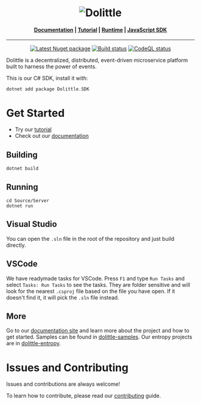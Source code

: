 <h1 align="center"><img src="https://raw.githubusercontent.com/dolittle/Runtime/master/Documentation/dolittle_negativ_horisontal_RGB.svg" alt="Dolittle"></h1>

<h4 align="center">
    <a href="https://dolittle.io">Documentation</a> |
    <a href="https://dolittle.io/docs/tutorials/getting_started/">Tutorial</a> |
    <a href="https://github.com/dolittle/Runtime">Runtime</a> |
    <a href="https://github.com/dolittle/JavaScript.SDK">JavaScript SDK</a>
</h4>

---

<p align="center">
    <a href="https://hub.docker.com/r/dolittle/runtime"><img src="https://img.shields.io/nuget/v/Dolittle.SDK?logo=Nuget" alt="Latest Nuget package"></a>
    <a href="https://github.com/dolittle/DotNET.SDK/workflows/.NET%20Library%20CI/CD/badge.svg)"><img src="https://github.com/dolittle/DotNET.SDK/workflows/.NET%20Library%20CI/CD/badge.svg" alt="Build status"></a>
    <a href="https://github.com/dolittle/DotNET.SDK/actions?query=workflow%3ACodeQL"><img src="https://github.com/dolittle/DotNET.SDK/workflows/CodeQL/badge.svg" alt="CodeQL status"></a>
</p>

Dolittle is a decentralized, distributed, event-driven microservice platform built to harness the power of events.

This is our C# SDK, install it with:
```shell
dotnet add package Dolittle.SDK 
```

# Get Started
- Try our [tutorial](https://dolittle.io/docs/tutorials/)
- Check out our [documentation](https://dolittle.io)


## Building
```shell
dotnet build
```

## Running
```shell
cd Source/Server
dotnet run
```

## Visual Studio

You can open the `.sln` file in the root of the repository and just build directly.

## VSCode

We have readymade tasks for VSCode. Press `F1` and type `Run Tasks` and select `Tasks: Run Tasks` to see the tasks.
They are folder sensitive and will look for the nearest `.csproj` file based on the file you have open.
If it doesn't find it, it will pick the `.sln` file instead.

## More

Go to our [documentation site](http://www.dolittle.io) and learn more about the project and how to get started.
Samples can be found in [dolittle-samples](https://github.com/Dolittle-Samples).
Our entropy projects are in [dolittle-entropy](https://github.com/Dolittle-Entropy).

# Issues and Contributing
Issues and contributions are always welcome!

To learn how to contribute, please read our [contributing](https://dolittle.io/docs/contributing/) guide.
